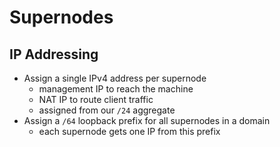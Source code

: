 # Supernodes

## IP Addressing

- Assign a single IPv4 address per supernode
  - management IP to reach the machine
  - NAT IP to route client traffic
  - assigned from our `/24` aggregate
- Assign a `/64` loopback prefix for all supernodes in a domain
  - each supernode gets one IP from this prefix

